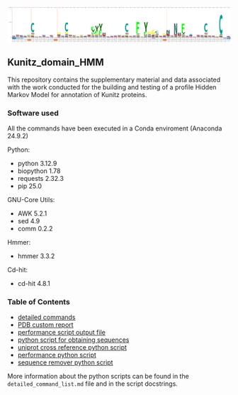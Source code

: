 ![Sequence Logo](./sequence_logo.png)

## Kunitz_domain_HMM
This repository contains the supplementary material and data associated with the work conducted for the building and testing of a profile Hidden Markov Model for annotation of Kunitz proteins.

### Software used
All the commands have been executed in a Conda enviroment (Anaconda 24.9.2)

Python:
* python      3.12.9
* biopython   1.78
* requests    2.32.3
* pip         25.0

GNU-Core Utils:
* AWK         5.2.1
* sed         4.9
* comm        0.2.2

Hmmer:
* hmmer       3.3.2

Cd-hit:
* cd-hit      4.8.1


### Table of Contents
- [detailed commands](./detailed_command_list.md)
- [PDB custom report](./rcsb_pdb_custom_report_20250503062943.csv)
- [performance script output file](./definitive_merged_performance.txt)
- [python script for obtaining sequences](./get_sequence.py)
- [uniprot cross reference python script](./get_uniprot2.py)
- [performance python script](./performance.py)
- [sequence remover python script](./sequence_remover.py)

More information about the python scripts can be found in the `detailed_command_list.md` file and in the script docstrings.

